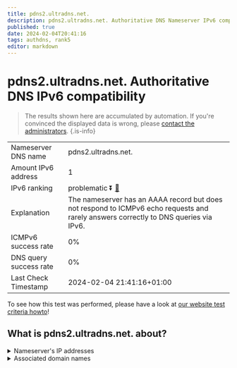 ```yaml
---
title: pdns2.ultradns.net.
description: pdns2.ultradns.net. Authoritative DNS Nameserver IPv6 compatibility
published: true
date: 2024-02-04T20:41:16
tags: authdns, rank5
editor: markdown
---
```


# pdns2.ultradns.net. Authoritative DNS IPv6 compatibility

> The results shown here are accumulated by automation. If you're convinced the displayed data is wrong, please [contact the administrators](/howto/chat). 
{.is-info}




|   |   |
| - | - |
| Nameserver DNS name | pdns2.ultradns.net.
| Amount IPv6 address | 1
| IPv6 ranking | problematic :arrow_double_down: [🔗](/howto/ranking) |
| Explanation | The nameserver has an AAAA record but does not respond to ICMPv6 echo requests and rarely answers correctly to DNS queries via IPv6. |
| ICMPv6 success rate | 0%|
| DNS query success rate | 0% |
| Last Check Timestamp | 2024-02-04 21:41:16+01:00 |

To see how this test was performed, please have a look at [our website test criteria howto](/howto/testcriteria/authdns)!


## What is pdns2.ultradns.net. about?




<details>
<summary>Nameserver's IP addresses</summary>

2610:a1:1014::1

</details>



<details>
<summary>Associated domain names</summary>

www.crave.ca

</details>
